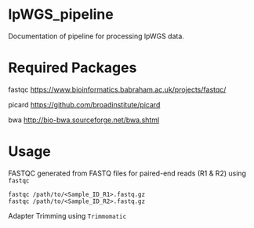 # lpWGS_pipeline

Documentation of pipeline for processing lpWGS data.

# Required Packages

fastqc https://www.bioinformatics.babraham.ac.uk/projects/fastqc/

picard https://github.com/broadinstitute/picard

bwa http://bio-bwa.sourceforge.net/bwa.shtml

# Usage
FASTQC generated from FASTQ files for paired-end reads (R1 & R2) using ```fastqc```

    fastqc /path/to/<Sample_ID_R1>.fastq.gz
    fastqc /path/to/<Sample_ID_R2>.fastq.gz

Adapter Trimming using ```Trimmomatic```
